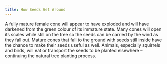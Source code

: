 ```yaml
---
title: How Seeds Get Around
---
```


A fully mature female cone will appear to have exploded and will have darkened from the green colour of its immature state. Many cones will open its scales while still on the tree so the seeds can be carried by the wind as they fall out. Mature cones that fall to the ground with seeds still inside have the chance to make their seeds useful as well. Animals, especially squirrels and birds, will eat or transport the seeds to be planted elsewhere – continuing the natural tree planting process.
